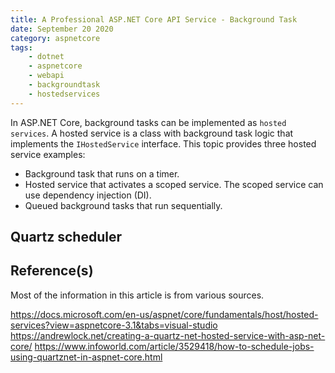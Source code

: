 ```yaml
---
title: A Professional ASP.NET Core API Service - Background Task
date: September 20 2020
category: aspnetcore
tags:
    - dotnet
    - aspnetcore
    - webapi
    - backgroundtask
    - hostedservices
---
```


In ASP.NET Core, background tasks can be implemented as `hosted services`. A hosted service is a class with background task logic that implements the `IHostedService` interface. This topic provides three hosted service examples:

* Background task that runs on a timer.
* Hosted service that activates a scoped service. The scoped service can use dependency injection (DI).
* Queued background tasks that run sequentially.

<!-- more -->

## Quartz scheduler 





## Reference(s)

Most of the information in this article is from various sources.

https://docs.microsoft.com/en-us/aspnet/core/fundamentals/host/hosted-services?view=aspnetcore-3.1&tabs=visual-studio
https://andrewlock.net/creating-a-quartz-net-hosted-service-with-asp-net-core/
https://www.infoworld.com/article/3529418/how-to-schedule-jobs-using-quartznet-in-aspnet-core.html